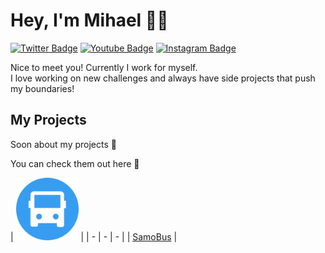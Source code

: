 # Hey, I'm Mihael 👋🏻

[![Twitter Badge](https://img.shields.io/badge/-@M1haelKoic-1ca0f1?style=flat-square&labelColor=1ca0f1&logo=twitter&logoColor=white&link=https://x.com/M1haelKoic)](https://x.com/M1haelKoic) [![Youtube Badge](https://img.shields.io/badge/-@MihaelKoic-FF0000?style=flat-square&labelColor=FF0000&logo=youtube&logoColor=white&link=https://www.youtube.com/@MihaelKoic)](https://www.youtube.com/@MihaelKoic) [![Instagram Badge](https://img.shields.io/badge/-@MihaelKoic-FF5E0E?style=flat-square&labelColor=FF5E0E&logo=instagram&logoColor=white&link=https://www.instagram.com/@mihael_Koic)](https://www.instagram.com/mihael_koic/?hl=en)

Nice to meet you! Currently I work for myself. <br/>
I love working on new challenges and always have side projects that push my boundaries!
<!-- Most of the time that side project work is streamed on **Twitch**. Feel free to join a session of code and chill ✨ -->

## My Projects
Soon about my projects 🚀

You can check them out here  🚀 

| <img src="/img/IMG_2934.PNG" width="100"/> | 
| - | -  | - |
| <a href="https://apps.apple.com/us/app/samobus/id6743319362" align="center">SamoBus</a> |



